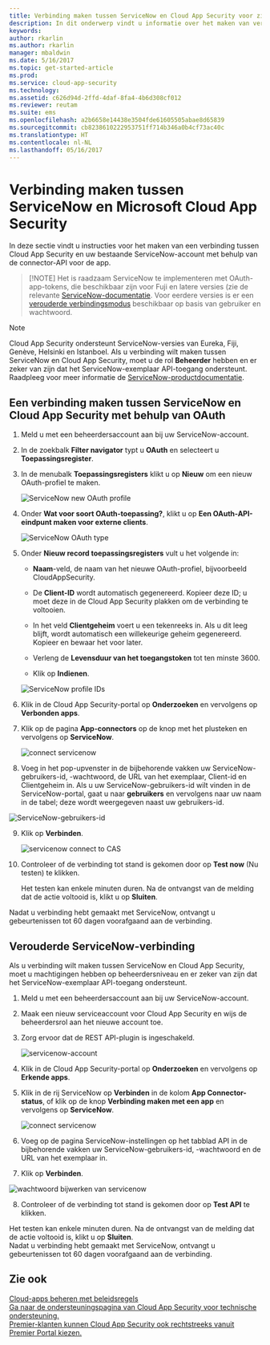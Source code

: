 ```yaml
---
title: Verbinding maken tussen ServiceNow en Cloud App Security voor zichtbaarheid en gebruikscontrole | Microsoft Docs
description: In dit onderwerp vindt u informatie over het maken van verbinding tussen de ServiceNow-app en Cloud App Security via de API-connector.
keywords: 
author: rkarlin
ms.author: rkarlin
manager: mbaldwin
ms.date: 5/16/2017
ms.topic: get-started-article
ms.prod: 
ms.service: cloud-app-security
ms.technology: 
ms.assetid: c626d94d-2ffd-4daf-8fa4-4b6d308cf012
ms.reviewer: reutam
ms.suite: ems
ms.openlocfilehash: a2b6658e14438e3504fde61605505abae8d65839
ms.sourcegitcommit: cb8238610222953751ff714b346a0b4cf73ac40c
ms.translationtype: HT
ms.contentlocale: nl-NL
ms.lasthandoff: 05/16/2017
---
```

# <a name="connect-servicenow-to-microsoft-cloud-app-security"></a>Verbinding maken tussen ServiceNow en Microsoft Cloud App Security

In deze sectie vindt u instructies voor het maken van een verbinding tussen Cloud App Security en uw bestaande ServiceNow-account met behulp van de connector-API voor de app. 

 >  [!NOTE]
>  Het is raadzaam ServiceNow te implementeren met OAuth-app-tokens, die beschikbaar zijn voor Fuji en latere versies (zie de relevante [ServiceNow-documentatie](http://wiki.servicenow.com/index.php?title=OAuth_Applications#gsc.tab=0). Voor eerdere versies is er een [verouderde verbindingsmodus](#legacy-servicenow-connection) beschikbaar op basis van gebruiker en wachtwoord.

 > [!NOTE]  
>  Cloud App Security ondersteunt ServiceNow-versies van Eureka, Fiji, Genève, Helsinki en Istanboel. Als u verbinding wilt maken tussen ServiceNow en Cloud App Security, moet u de rol **Beheerder** hebben en er zeker van zijn dat het ServiceNow-exemplaar API-toegang ondersteunt.  Raadpleeg voor meer informatie de [ServiceNow-productdocumentatie](http://wiki.servicenow.com/index.php?title=Base_System_Roles#gsc.tab=0).
  
## <a name="how-to-connect-servicenow-to-cloud-app-security-using-oauth"></a>Een verbinding maken tussen ServiceNow en Cloud App Security met behulp van OAuth
  
  
1.  Meld u met een beheerdersaccount aan bij uw ServiceNow-account.  
  
2.  In de zoekbalk **Filter navigator** typt u **OAuth** en selecteert u **Toepassingsregister**.

3. In de menubalk **Toepassingsregisters** klikt u op **Nieuw** om een nieuw OAuth-profiel te maken.

   ![ServiceNow new OAuth profile](./media/servicenow-app-registry.png)

4. Onder **Wat voor soort OAuth-toepassing?**, klikt u op **Een OAuth-API-eindpunt maken voor externe clients**.

   ![ServiceNow OAuth type](./media/servicenow-oauth-app-type.png)

5. Onder **Nieuw record toepassingsregisters**  vult u het volgende in:
    
    - **Naam**-veld, de naam van het nieuwe OAuth-profiel, bijvoorbeeld CloudAppSecurity. 
    
    - De **Client-ID** wordt automatisch gegenereerd. Kopieer deze ID; u moet deze in de Cloud App Security plakken om de verbinding te voltooien.
    
    - In het veld **Clientgeheim** voert u een tekenreeks in. Als u dit leeg blijft, wordt automatisch een willekeurige geheim gegenereerd. Kopieer en bewaar het voor later. 
    
    - Verleng de **Levensduur van het toegangstoken** tot ten minste 3600.
    
    - Klik op **Indienen**.

   ![ServiceNow profile IDs](./media/servicenow-profile-ids.png)

6.  Klik in de Cloud App Security-portal op **Onderzoeken** en vervolgens op **Verbonden apps**.  
  
7.  Klik op de pagina **App-connectors** op de knop met het plusteken en vervolgens op **ServiceNow**.  
  
     ![connect servicenow](./media/connect-servicenow.png "connect servicenow")  
  
8.  Voeg in het pop-upvenster in de bijbehorende vakken uw ServiceNow-gebruikers-id, -wachtwoord, de URL van het exemplaar, Client-id en Clientgeheim in. Als u uw ServiceNow-gebruikers-id wilt vinden in de ServiceNow-portal, gaat u naar **gebruikers** en vervolgens naar uw naam in de tabel; deze wordt weergegeven naast uw gebruikers-id.

![ServiceNow-gebruikers-id](./media/servicenow-userid.png)
  
9.  Klik op **Verbinden**.  
  
     ![servicenow connect to CAS](./media/servicenow-portal-connect.png "servicenow connect in portal")  
  
10.  Controleer of de verbinding tot stand is gekomen door op **Test now** (Nu testen) te klikken.  
  
     Het testen kan enkele minuten duren. Na de ontvangst van de melding dat de actie voltooid is, klikt u op **Sluiten**.  
  
Nadat u verbinding hebt gemaakt met ServiceNow, ontvangt u gebeurtenissen tot 60 dagen voorafgaand aan de verbinding.
  
## <a name="legacy-servicenow-connection"></a>Verouderde ServiceNow-verbinding

Als u verbinding wilt maken tussen ServiceNow en Cloud App Security, moet u machtigingen hebben op beheerdersniveau en er zeker van zijn dat het ServiceNow-exemplaar API-toegang ondersteunt.   

1.  Meld u met een beheerdersaccount aan bij uw ServiceNow-account.   

2.  Maak een nieuw serviceaccount voor Cloud App Security en wijs de beheerdersrol aan het nieuwe account toe.   

3.  Zorg ervoor dat de REST API-plugin is ingeschakeld.   

    ![servicenow-account](./media/servicenow-account.png "servicenow-account")   

4.  Klik in de Cloud App Security-portal op **Onderzoeken** en vervolgens op **Erkende apps**.   

5.  Klik in de rij ServiceNow op **Verbinden** in de kolom **App Connector-status**, of klik op de knop **Verbinding maken met een app** en vervolgens op **ServiceNow**.   

    ![connect servicenow](./media/connect-servicenow.png "connect servicenow")   

6.  Voeg op de pagina ServiceNow-instellingen op het tabblad API in de bijbehorende vakken uw ServiceNow-gebruikers-id, -wachtwoord en de URL van het exemplaar in.   

7.  Klik op **Verbinden**.   

   ![wachtwoord bijwerken van servicenow](./media/servicenow-update-password.png "wachtwoord bijwerken van servicenow")   

8.  Controleer of de verbinding tot stand is gekomen door op **Test API** te klikken.   
  
   Het testen kan enkele minuten duren. Na de ontvangst van de melding dat de actie voltooid is, klikt u op **Sluiten**.   
 Nadat u verbinding hebt gemaakt met ServiceNow, ontvangt u gebeurtenissen tot 60 dagen voorafgaand aan de verbinding. 


## <a name="see-also"></a>Zie ook  
[Cloud-apps beheren met beleidsregels](control-cloud-apps-with-policies.md)   
[Ga naar de ondersteuningspagina van Cloud App Security voor technische ondersteuning.](http://support.microsoft.com/oas/default.aspx?prid=16031)   
[Premier-klanten kunnen Cloud App Security ook rechtstreeks vanuit Premier Portal kiezen.](https://premier.microsoft.com/)  
  
